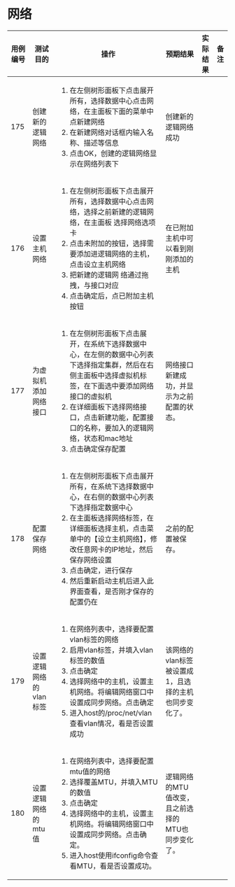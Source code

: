 # 网络

|用例编号|测试目的|操作|预期结果|实际结果|备注|
|--------|--------|----|--------|--------|----|
|175     |创建新的逻辑网络|<ol><li>在左侧树形面板下点击展开所有，选择数据中心点击网络，在主面板下面的菜单中点新建网络</li><li>在新建网络对话框内输入名称、描述等信息</li><li>点击OK，创建的逻辑网络显示在网络列表下</li></ol>|创建新的逻辑网络成功|||
|176     |设置主机网络|<ol><li>在左侧树形面板下点击展开所有，选择数据中心点击网络，选择之前新建的逻辑网络，在主面板 选择网络选项卡</li><li>点击未附加的按钮，选择需要添加进逻辑网络的主机，点击设立主机网络</li><li>把新建的逻辑网 络通过拖拽，与接口对应</li><li>点击确定后，点已附加主机按钮</li></ol>|在已附加主机中可以看到刚刚添加的主机|||
|177     |为虚拟机添加网络接口|<ol><li>在左侧树形面板下点击展开，在系统下选择数据中心，在左侧的数据中心列表下选择指定集群，然后在右侧主面板中选择虚拟机标签，在下面选中要添加网络接口的虚拟机</li><li>在详细面板下选择网络接口，点击新建功能，配置接口的名称，要加入的逻辑网络，状态和mac地址</li><li>点击确定保存配置</li></ol>|网络接口新建成功，并显示为之前配置的状态。|||
|178     |配置保存网络|<ol><li>在左侧树形面板下点击展开所有，在系统下选择数据中心，在右侧的数据中心列表下选择指定数据中心</li><li>在主面板选择网络标签，在详细面板选择主机，点击菜单中的【设立主机网络】，修改任意网卡的IP地址，然后保存网络设置</li><li>点击确定，进行保存</li><li>然后重新启动主机后进入此界面查看，是否刚才保存的配置仍在</li></ol>|之前的配置被保存。|||
|179     |设置逻辑网络的vlan标签|<ol><li>在网络列表中，选择要配置vlan标签的网络</li><li>启用vlan标签，并填入vlan标签的数值</li><li>点击确定</li><li>选择网络中的主机，设置主机网络。将编辑网络窗口中设置成同步网络。点击确定</li><li>进入host的/proc/net/vlan查看vlan情况，看是否设置成功</li></ol>|该网络的vlan标签被设置成1，且选择的主机也同步变化了。|||
|180     |设置逻辑网络的mtu值|<ol><li>在网络列表中，选择要配置mtu值的网络</li><li>选择覆盖MTU，并填入MTU的数值</li><li>点击确定</li><li>选择网络中的主机，设置主机网络。将编辑网络窗口中设置成同步网络。点击确定。</li><li>进入host使用ifconfig命令查看MTU，看是否设置成功。</li></ol>|逻辑网络的MTU值改变，且之前选择的MTU也同步变化了。|||

